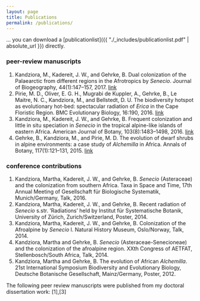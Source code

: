```yaml
---
layout: page
title: Publications
permalink: /publications/
---
```



... you can download a [publicationlist]({{ "./_includes/publicationlist.pdf" | absolute_url }}) directly.


### peer-review manuscripts
1. Kandziora, M., Kadereit, J. W., and Gehrke, B. Dual colonization of the Palaearctic from different regions in the Afrotropics by *Senecio*. Journal of Biogeography, 44(1):147–157, 2017. [link](http://onlinelibrary.wiley.com/doi/10.1111/jbi.12837/abstract)
2. Pirie, M. D., Oliver, E. G. H., Mugrabi de Kuppler, A., Gehrke, B., Le Maitre, N. C., Kandziora, M., and Bellstedt, D. U. The biodiversity hotspot as evolutionary hot-bed: spectacular radiation of *Erica* in the Cape Floristic Region. BMC Evolutionary Biology, 16:190, 2016. [link](https://bmcevolbiol.biomedcentral.com/articles/10.1186/s12862-016-0764-3)
3. Kandziora, M., Kadereit, J. W., and Gehrke, B. Frequent colonization and little in situ speciation in *Senecio* in the tropical alpine-like islands of eastern Africa. American Journal of Botany, 103(8):1483–1498, 2016.  [link](http://onlinelibrary.wiley.com/doi/10.3732/ajb.1600210/full)
4. Gehrke, B., Kandziora, M., and Pirie, M. D. The evolution of dwarf shrubs in alpine environments: a case study of *Alchemilla* in Africa. Annals of Botany, 117(1):121–131, 2015. [link](https://academic.oup.com/aob/article/117/1/121/2195968)


### conference contributions
1. Kandziora, Martha, Kadereit, J. W., and Gehrke, B. *Senecio* (Asteraceae) and the colonization from southern Africa. Taxa in Space and Time, 17th Annual Meeting of Gesellschaft für Biologische Systematik, Munich/Germany, Talk, 2016.
2. Kandziora, Martha, Kadereit, J. W., and Gehrke, B. Recent radiation of *Senecio* s.str. ’Radiations’ held by Institut für Systematische Botanik, University of Zürich, Zurich/Switzerland, Poster, 2014.
3. Kandziora, Martha, Kadereit, J. W., and Gehrke, B. Colonization of the Afroalpine by *Senecio* l. Natural History Museum, Oslo/Norway, Talk, 2014.
4. Kandziora, Martha and Gehrke, B. *Senecio* (Asteraceae-Senecioneae) and the colonization of the afroalpine region. XXth Congress of AETFAT, Stellenbosch/South Africa, Talk, 2014.
5. Kandziora, Martha and Gehrke, B. The evolution of African *Alchemilla*. 21st International Symposium Biodiversity and Evolutionary Biology, Deutsche Botanische Gesellschaft, Mainz/Germany, Poster, 2012.


The following peer review manuscripts were published from my doctoral dissertation work: [1],[3]
